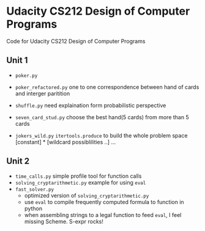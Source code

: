 Udacity CS212 Design of Computer Programs
=========================================

Code for Udacity CS212 Design of Computer Programs

Unit 1
------
* `poker.py`
* `poker_refactored.py`
  one to one correspondence between hand of cards and interger paritition
* `shuffle.py` 
  need explaination form probabilistic perspective

* `seven_card_stud.py`
  choose the best hand(5 cards) from more than 5 cards
* `jokers_wild.py`
  `itertools.produce` to build the whole problem space  
  [constant] * [wildcard possiblilities ..] ...

Unit 2
------
* `time_calls.py`
  simple profile tool for function calls
* `solving_cryptarithmetic.py`
  example for using `eval`
* `fast_solver.py`
  - optimized version of `solving_cryptarithmetic.py`
  - use `eval` to compile frequently computed formula to function in python
  - when assembling strings to a legal function to feed `eval`, I feel missing Scheme. S-expr rocks!
